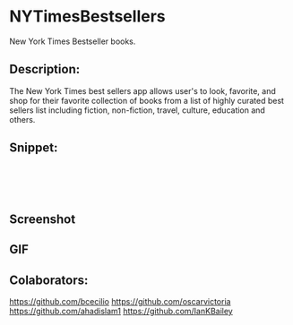 # NYTimesBestsellers
New York Times Bestseller books.


## Description: 

The New York Times best sellers app allows user's to look, favorite, and shop for their favorite collection of books from a list of highly curated best sellers list including fiction, non-fiction, travel, culture, education and others.


## Snippet: 

```





```

## Screenshot



##  GIF

## Colaborators: 
https://github.com/bcecilio
https://github.com/oscarvictoria
https://github.com/ahadislam1
https://github.com/IanKBailey


